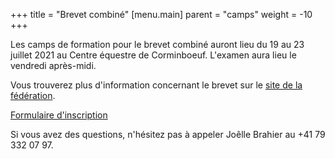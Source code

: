 +++
title = "Brevet combiné"
[menu.main]
  parent = "camps"
  weight = -10
+++

Les camps de formation pour le brevet combiné auront lieu
du 19 au 23 juillet 2021
au Centre équestre de Corminboeuf. L'examen aura lieu le vendredi après-midi.

Vous trouverez plus d'information concernant le brevet sur le [site de la fédération](https://www.fnch.ch/fr/Sport/Brevets/Combine.html).

<a class="button" href="https://docs.google.com/forms/d/e/1FAIpQLScL05lJc0-ctN4t-g8pfzSGVTxLunrSniSrAE7dMfGqU_5NiQ/viewform?usp=sf_link" target="_blank">Formulaire d'inscription</a>

Si vous avez des questions, n'hésitez pas à appeler Joêlle Brahier au +41 79 332 07 97.